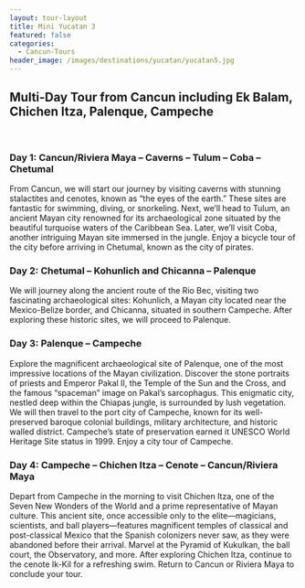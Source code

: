 ```yaml
---
layout: tour-layout
title: Mini Yucatan 3
featured: false
categories:
  - Cancun-Tours
header_image: /images/destinations/yucatan/yucatan5.jpg
---
```

## Multi-Day Tour from Cancun including Ek Balam, Chichen Itza, Palenque, Campeche

&nbsp;  

### Day 1: Cancun/Riviera Maya – Caverns – Tulum – Coba – Chetumal

From Cancun, we will start our journey by visiting caverns with stunning stalactites and cenotes, known as “the eyes of the earth.” These sites are fantastic for swimming, diving, or snorkeling. Next, we’ll head to Tulum, an ancient Mayan city renowned for its archaeological zone situated by the beautiful turquoise waters of the Caribbean Sea. Later, we’ll visit Coba, another intriguing Mayan site immersed in the jungle. Enjoy a bicycle tour of the city before arriving in Chetumal, known as the city of pirates.

### Day 2: Chetumal – Kohunlich and Chicanna – Palenque

We will journey along the ancient route of the Rio Bec, visiting two fascinating archaeological sites: Kohunlich, a Mayan city located near the Mexico-Belize border, and Chicanna, situated in southern Campeche. After exploring these historic sites, we will proceed to Palenque.

### Day 3: Palenque – Campeche

Explore the magnificent archaeological site of Palenque, one of the most impressive locations of the Mayan civilization. Discover the stone portraits of priests and Emperor Pakal II, the Temple of the Sun and the Cross, and the famous “spaceman” image on Pakal’s sarcophagus. This enigmatic city, nestled deep within the Chiapas jungle, is surrounded by lush vegetation. We will then travel to the port city of Campeche, known for its well-preserved baroque colonial buildings, military architecture, and historic walled district. Campeche’s state of preservation earned it UNESCO World Heritage Site status in 1999. Enjoy a city tour of Campeche.

### Day 4: Campeche – Chichen Itza – Cenote – Cancun/Riviera Maya

Depart from Campeche in the morning to visit Chichen Itza, one of the Seven New Wonders of the World and a prime representative of Mayan culture. This ancient site, once accessible only to the elite—magicians, scientists, and ball players—features magnificent temples of classical and post-classical Mexico that the Spanish colonizers never saw, as they were abandoned before their arrival. Marvel at the Pyramid of Kukulkan, the ball court, the Observatory, and more. After exploring Chichen Itza, continue to the cenote Ik-Kil for a refreshing swim. Return to Cancun or Riviera Maya to conclude your tour.
